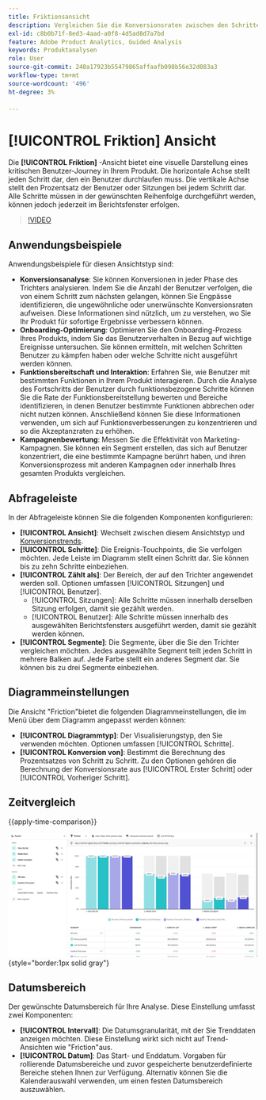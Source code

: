 ```yaml
---
title: Friktionsansicht
description: Vergleichen Sie die Konversionsraten zwischen den Schritten.
exl-id: c8b0b71f-8ed3-4aad-a0f8-4d5ad8d7a7bd
feature: Adobe Product Analytics, Guided Analysis
keywords: Produktanalysen
role: User
source-git-commit: 240a17923b55479865affaafb098b56e32d083a3
workflow-type: tm+mt
source-wordcount: '496'
ht-degree: 3%

---
```


# [!UICONTROL Friktion] Ansicht

Die **[!UICONTROL Friktion]** -Ansicht bietet eine visuelle Darstellung eines kritischen Benutzer-Journey in Ihrem Produkt. Die horizontale Achse stellt jeden Schritt dar, den ein Benutzer durchlaufen muss. Die vertikale Achse stellt den Prozentsatz der Benutzer oder Sitzungen bei jedem Schritt dar. Alle Schritte müssen in der gewünschten Reihenfolge durchgeführt werden, können jedoch jederzeit im Berichtsfenster erfolgen.

>[!VIDEO](https://video.tv.adobe.com/v/3421663/?learn=on)

## Anwendungsbeispiele

Anwendungsbeispiele für diesen Ansichtstyp sind:

* **Konversionsanalyse**: Sie können Konversionen in jeder Phase des Trichters analysieren. Indem Sie die Anzahl der Benutzer verfolgen, die von einem Schritt zum nächsten gelangen, können Sie Engpässe identifizieren, die ungewöhnliche oder unerwünschte Konversionsraten aufweisen. Diese Informationen sind nützlich, um zu verstehen, wo Sie Ihr Produkt für sofortige Ergebnisse verbessern können.
* **Onboarding-Optimierung**: Optimieren Sie den Onboarding-Prozess Ihres Produkts, indem Sie das Benutzerverhalten in Bezug auf wichtige Ereignisse untersuchen. Sie können ermitteln, mit welchen Schritten Benutzer zu kämpfen haben oder welche Schritte nicht ausgeführt werden können.
* **Funktionsbereitschaft und Interaktion**: Erfahren Sie, wie Benutzer mit bestimmten Funktionen in Ihrem Produkt interagieren. Durch die Analyse des Fortschritts der Benutzer durch funktionsbezogene Schritte können Sie die Rate der Funktionsbereitstellung bewerten und Bereiche identifizieren, in denen Benutzer bestimmte Funktionen abbrechen oder nicht nutzen können. Anschließend können Sie diese Informationen verwenden, um sich auf Funktionsverbesserungen zu konzentrieren und so die Akzeptanzraten zu erhöhen.
* **Kampagnenbewertung**: Messen Sie die Effektivität von Marketing-Kampagnen. Sie können ein Segment erstellen, das sich auf Benutzer konzentriert, die eine bestimmte Kampagne berührt haben, und ihren Konversionsprozess mit anderen Kampagnen oder innerhalb Ihres gesamten Produkts vergleichen.

## Abfrageleiste

In der Abfrageleiste können Sie die folgenden Komponenten konfigurieren:

* **[!UICONTROL Ansicht]**: Wechselt zwischen diesem Ansichtstyp und [Konversionstrends](conversion-trends.md).
* **[!UICONTROL Schritte]**: Die Ereignis-Touchpoints, die Sie verfolgen möchten. Jede Leiste im Diagramm stellt einen Schritt dar. Sie können bis zu zehn Schritte einbeziehen.
* **[!UICONTROL Zählt als]**: Der Bereich, der auf den Trichter angewendet werden soll. Optionen umfassen [!UICONTROL Sitzungen] und [!UICONTROL Benutzer].
   * [!UICONTROL Sitzungen]: Alle Schritte müssen innerhalb derselben Sitzung erfolgen, damit sie gezählt werden.
   * [!UICONTROL Benutzer]: Alle Schritte müssen innerhalb des ausgewählten Berichtsfensters ausgeführt werden, damit sie gezählt werden können.
* **[!UICONTROL Segmente]**: Die Segmente, über die Sie den Trichter vergleichen möchten. Jedes ausgewählte Segment teilt jeden Schritt in mehrere Balken auf. Jede Farbe stellt ein anderes Segment dar. Sie können bis zu drei Segmente einbeziehen.

## Diagrammeinstellungen

Die Ansicht &quot;Friction&quot;bietet die folgenden Diagrammeinstellungen, die im Menü über dem Diagramm angepasst werden können:

* **[!UICONTROL Diagrammtyp]**: Der Visualisierungstyp, den Sie verwenden möchten. Optionen umfassen [!UICONTROL Schritte].
* **[!UICONTROL Konversion von]**: Bestimmt die Berechnung des Prozentsatzes von Schritt zu Schritt. Zu den Optionen gehören die Berechnung der Konversionsrate aus [!UICONTROL Erster Schritt] oder [!UICONTROL Vorheriger Schritt].

## Zeitvergleich

{{apply-time-comparison}}

![Fristvergleich](../assets/friction-compare.png){style="border:1px solid gray"}

## Datumsbereich

Der gewünschte Datumsbereich für Ihre Analyse. Diese Einstellung umfasst zwei Komponenten:

* **[!UICONTROL Intervall]**: Die Datumsgranularität, mit der Sie Trenddaten anzeigen möchten. Diese Einstellung wirkt sich nicht auf Trend-Ansichten wie &quot;Friction&quot;aus.
* **[!UICONTROL Datum]**: Das Start- und Enddatum. Vorgaben für rollierende Datumsbereiche und zuvor gespeicherte benutzerdefinierte Bereiche stehen Ihnen zur Verfügung. Alternativ können Sie die Kalenderauswahl verwenden, um einen festen Datumsbereich auszuwählen.
